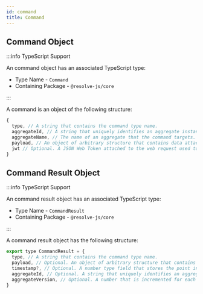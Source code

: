 ```yaml
---
id: command
title: Command
---
```


## Command Object

:::info TypeScript Support

An command object has an associated TypeScript type:

- Type Name - `Command`
- Containing Package - `@resolve-js/core`

:::

A command is an object of the following structure:

<!-- prettier-ignore-start -->

```js
{
  type, // A string that contains the command type name.
  aggregateId, // A string that uniquely identifies an aggregate instance.
  aggregateName, // The name of an aggregate that the command targets.
  payload, // An object of arbitrary structure that contains data attached to the command. 
  jwt // Optional. A JSON Web Token attached to the web request used to send the command.
}
```

<!-- prettier-ignore-end -->

## Command Result Object

:::info TypeScript Support

An command result object has an associated TypeScript type:

- Type Name - `CommandResult`
- Containing Package - `@resolve-js/core`

:::

A command result object has the following structure:

<!-- prettier-ignore-start -->

```js
export type CommandResult = {
  type, // A string that contains the command type name.
  payload, // Optional. An object of arbitrary structure that contains data attached to the command.
  timestamp?, // Optional. A number type field that stores the point in time when the command was received.
  aggregateId, // Optional. A string that uniquely identifies an aggregate instance.
  aggregateVersion, // Optional. A number that is incremented for each subsequent event with the current aggregateId.
}
```

<!-- prettier-ignore-end -->
